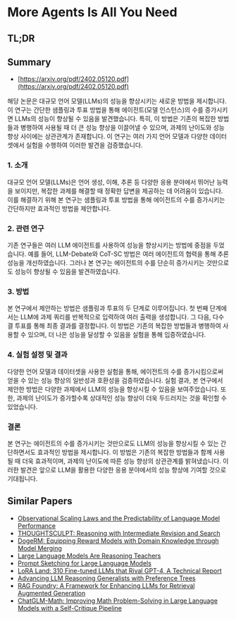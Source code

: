 # More Agents Is All You Need
## TL;DR
## Summary
- [https://arxiv.org/pdf/2402.05120.pdf](https://arxiv.org/pdf/2402.05120.pdf)

해당 논문은 대규모 언어 모델(LLMs)의 성능을 향상시키는 새로운 방법을 제시합니다. 이 연구는 간단한 샘플링과 투표 방법을 통해 에이전트(모델 인스턴스)의 수를 증가시키면 LLMs의 성능이 향상될 수 있음을 발견했습니다. 특히, 이 방법은 기존의 복잡한 방법들과 병행하여 사용될 때 더 큰 성능 향상을 이끌어낼 수 있으며, 과제의 난이도와 성능 향상 사이에는 상관관계가 존재합니다. 이 연구는 여러 가지 언어 모델과 다양한 데이터셋에서 실험을 수행하여 이러한 발견을 검증했습니다.

### 1. 소개
대규모 언어 모델(LLMs)은 언어 생성, 이해, 추론 등 다양한 응용 분야에서 뛰어난 능력을 보이지만, 복잡한 과제를 해결할 때 정확한 답변을 제공하는 데 어려움이 있습니다. 이를 해결하기 위해 본 연구는 샘플링과 투표 방법을 통해 에이전트의 수를 증가시키는 간단하지만 효과적인 방법을 제안합니다.

### 2. 관련 연구
기존 연구들은 여러 LLM 에이전트를 사용하여 성능을 향상시키는 방법에 중점을 두었습니다. 예를 들어, LLM-Debate와 CoT-SC 방법은 여러 에이전트의 협력을 통해 추론 성능을 개선하였습니다. 그러나 본 연구는 에이전트의 수를 단순히 증가시키는 것만으로도 성능이 향상될 수 있음을 발견하였습니다.

### 3. 방법
본 연구에서 제안하는 방법은 샘플링과 투표의 두 단계로 이루어집니다. 첫 번째 단계에서는 LLM에 과제 쿼리를 반복적으로 입력하여 여러 출력을 생성합니다. 그 다음, 다수결 투표를 통해 최종 결과를 결정합니다. 이 방법은 기존의 복잡한 방법들과 병행하여 사용할 수 있으며, 더 나은 성능을 달성할 수 있음을 실험을 통해 입증하였습니다.

### 4. 실험 설정 및 결과
다양한 언어 모델과 데이터셋을 사용한 실험을 통해, 에이전트의 수를 증가시킴으로써 얻을 수 있는 성능 향상의 일반성과 호환성을 검증하였습니다. 실험 결과, 본 연구에서 제안한 방법은 다양한 과제에서 LLM의 성능을 향상시킬 수 있음을 보여주었습니다. 또한, 과제의 난이도가 증가할수록 상대적인 성능 향상이 더욱 두드러지는 것을 확인할 수 있었습니다.

### 결론
본 연구는 에이전트의 수를 증가시키는 것만으로도 LLM의 성능을 향상시킬 수 있는 간단하면서도 효과적인 방법을 제시합니다. 이 방법은 기존의 복잡한 방법들과 함께 사용될 때 더욱 효과적이며, 과제의 난이도에 따른 성능 향상의 상관관계를 밝혀냈습니다. 이러한 발견은 앞으로 LLM을 활용한 다양한 응용 분야에서의 성능 향상에 기여할 것으로 기대됩니다.

## Similar Papers
- [Observational Scaling Laws and the Predictability of Language Model Performance](2405.10938.md)
- [THOUGHTSCULPT: Reasoning with Intermediate Revision and Search](2404.05966.md)
- [DogeRM: Equipping Reward Models with Domain Knowledge through Model Merging](2407.01470.md)
- [Large Language Models Are Reasoning Teachers](2212.10071.md)
- [Prompt Sketching for Large Language Models](2311.04954.md)
- [LoRA Land: 310 Fine-tuned LLMs that Rival GPT-4, A Technical Report](2405.00732.md)
- [Advancing LLM Reasoning Generalists with Preference Trees](2404.02078.md)
- [RAG Foundry: A Framework for Enhancing LLMs for Retrieval Augmented Generation](2408.02545.md)
- [ChatGLM-Math: Improving Math Problem-Solving in Large Language Models with a Self-Critique Pipeline](2404.02893.md)
